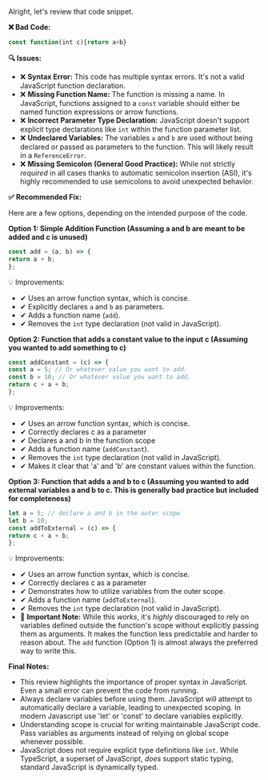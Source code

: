 Alright, let's review that code snippet.

**❌ Bad Code:**

```javascript
const function(int c){return a+b}
```

**🔍 Issues:**

* ❌ **Syntax Error:** This code has multiple syntax errors. It's not a valid JavaScript function declaration.
* ❌ **Missing Function Name:** The function is missing a name. In JavaScript, functions assigned to a `const` variable
should either be named function expressions or arrow functions.
* ❌ **Incorrect Parameter Type Declaration:** JavaScript doesn't support explicit type declarations like `int` within
the function parameter list.
* ❌ **Undeclared Variables:** The variables `a` and `b` are used without being declared or passed as parameters to the
function. This will likely result in a `ReferenceError`.
* ❌ **Missing Semicolon (General Good Practice):** While not strictly *required* in all cases thanks to automatic
semicolon insertion (ASI), it's highly recommended to use semicolons to avoid unexpected behavior.

**✅ Recommended Fix:**

Here are a few options, depending on the intended purpose of the code.

**Option 1: Simple Addition Function (Assuming a and b are meant to be added and c is unused)**

```javascript
const add = (a, b) => {
return a + b;
};
```

💡 Improvements:

* ✔ Uses an arrow function syntax, which is concise.
* ✔ Explicitly declares `a` and `b` as parameters.
* ✔ Adds a function name (`add`).
* ✔ Removes the `int` type declaration (not valid in JavaScript).

**Option 2: Function that adds a constant value to the input c (Assuming you wanted to add something to c)**

```javascript
const addConstant = (c) => {
const a = 5; // Or whatever value you want to add.
const b = 10; // Or whatever value you want to add.
return c + a + b;
};
```

💡 Improvements:

* ✔ Uses an arrow function syntax, which is concise.
* ✔ Correctly declares c as a parameter
* ✔ Declares a and b in the function scope
* ✔ Adds a function name (`addConstant`).
* ✔ Removes the `int` type declaration (not valid in JavaScript).
* ✔ Makes it clear that 'a' and 'b' are constant values within the function.

**Option 3: Function that adds a and b to c (Assuming you wanted to add external variables a and b to c. This is
generally bad practice but included for completeness)**

```javascript
let a = 5; // declare a and b in the outer scope
let b = 10;
const addToExternal = (c) => {
return c + a + b;
};
```

💡 Improvements:

* ✔ Uses an arrow function syntax, which is concise.
* ✔ Correctly declares c as a parameter
* ✔ Demonstrates how to utilize variables from the outer scope.
* ✔ Adds a function name (`addToExternal`).
* ✔ Removes the `int` type declaration (not valid in JavaScript).
* 🔴 **Important Note:** While this *works*, it's *highly* discouraged to rely on variables defined outside the
function's scope without explicitly passing them as arguments. It makes the function less predictable and harder to
reason about. The `add` function (Option 1) is almost always the preferred way to write this.

**Final Notes:**

* This review highlights the importance of proper syntax in JavaScript. Even a small error can prevent the code from
running.
* Always declare variables before using them. JavaScript will attempt to automatically declare a variable, leading to
unexpected scoping. In modern Javascript use 'let' or 'const' to declare variables explicitly.
* Understanding scope is crucial for writing maintainable JavaScript code. Pass variables as arguments instead of
relying on global scope whenever possible.
* JavaScript does not require explicit type definitions like `int`. While TypeScript, a superset of JavaScript, *does*
support static typing, standard JavaScript is dynamically typed.